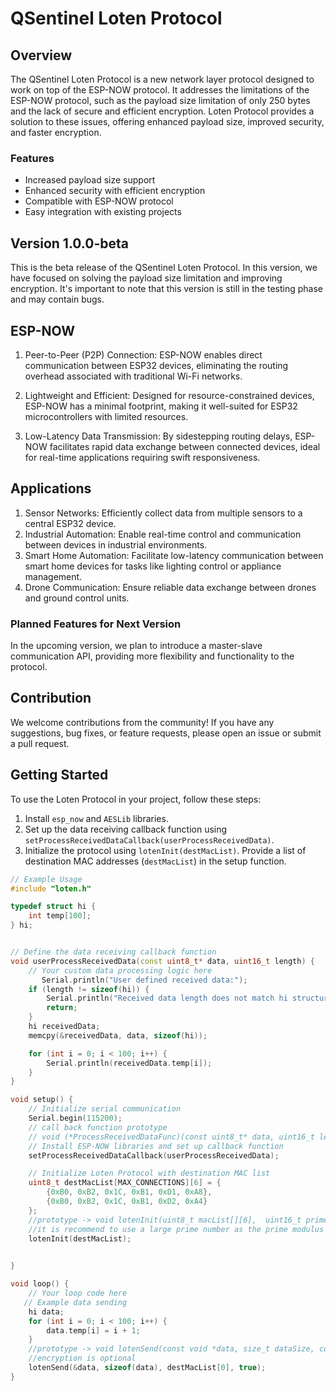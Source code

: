 

# QSentinel Loten Protocol

## Overview

The QSentinel Loten Protocol is a new network layer protocol designed to work on top of the ESP-NOW protocol. It addresses the limitations of the ESP-NOW protocol, such as the payload size limitation of only 250 bytes and the lack of secure and efficient encryption. Loten Protocol provides a solution to these issues, offering enhanced payload size, improved security, and faster encryption.

### Features

- Increased payload size support
- Enhanced security with efficient encryption
- Compatible with ESP-NOW protocol
- Easy integration with existing projects

## Version 1.0.0-beta

This is the beta release of the QSentinel Loten Protocol. In this version, we have focused on solving the payload size limitation and improving encryption. It's important to note that this version is still in the testing phase and may contain bugs.
## ESP-NOW
1. Peer-to-Peer (P2P) Connection: ESP-NOW enables direct communication between ESP32 devices, eliminating the routing overhead associated with traditional Wi-Fi networks.

2. Lightweight and Efficient: Designed for resource-constrained devices, ESP-NOW has a minimal footprint, making it well-suited for ESP32 microcontrollers with limited resources.

3. Low-Latency Data Transmission: By sidestepping routing delays, ESP-NOW facilitates rapid data exchange between connected devices, ideal for real-time applications requiring swift responsiveness.

## Applications

1. Sensor Networks: Efficiently collect data from multiple sensors to a central ESP32 device.
2. Industrial Automation: Enable real-time control and communication between devices in industrial environments.
3. Smart Home Automation: Facilitate low-latency communication between smart home devices for tasks like lighting control or appliance management.
4. Drone Communication: Ensure reliable data exchange between drones and ground control units.
### Planned Features for Next Version

In the upcoming version, we plan to introduce a master-slave communication API, providing more flexibility and functionality to the protocol.

## Contribution

We welcome contributions from the community! If you have any suggestions, bug fixes, or feature requests, please open an issue or submit a pull request.

## Getting Started

To use the Loten Protocol in your project, follow these steps:

1. Install `esp_now` and `AESLib` libraries.
2. Set up the data receiving callback function using `setProcessReceivedDataCallback(userProcessReceivedData)`.
3. Initialize the protocol using `lotenInit(destMacList)`. Provide a list of destination MAC addresses (`destMacList`) in the setup function.

```cpp
// Example Usage
#include "loten.h"

typedef struct hi {
    int temp[100];
} hi;


// Define the data receiving callback function
void userProcessReceivedData(const uint8_t* data, uint16_t length) {
    // Your custom data processing logic here
       Serial.println("User defined received data:");
    if (length != sizeof(hi)) {
        Serial.println("Received data length does not match hi structure size");
        return;
    }
    hi receivedData;
    memcpy(&receivedData, data, sizeof(hi));

    for (int i = 0; i < 100; i++) {
        Serial.println(receivedData.temp[i]);
    }
}

void setup() {
    // Initialize serial communication
    Serial.begin(115200);
    // call back function prototype
    // void (*ProcessReceivedDataFunc)(const uint8_t* data, uint16_t length);
    // Install ESP-NOW libraries and set up callback function
    setProcessReceivedDataCallback(userProcessReceivedData);

    // Initialize Loten Protocol with destination MAC list
    uint8_t destMacList[MAX_CONNECTIONS][6] = {
        {0xB0, 0xB2, 0x1C, 0xB1, 0xD1, 0xA8},
        {0xB0, 0xB2, 0x1C, 0xB1, 0xD2, 0xA4}
    };
    //prototype -> void lotenInit(uint8_t macList[][6],  uint16_t prime_modulusc = DEFAULT_PRIME_MODULUS);
    //it is recommend to use a large prime number as the prime modulus
    lotenInit(destMacList);

 
}

void loop() {
    // Your loop code here
   // Example data sending
    hi data;
    for (int i = 0; i < 100; i++) {
        data.temp[i] = i + 1;
    }
    //prototype -> void lotenSend(const void *data, size_t dataSize, const uint8_t *destMac, bool encrypted);
    //encryption is optional
    lotenSend(&data, sizeof(data), destMacList[0], true);
}

